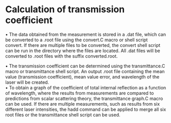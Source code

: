 # Calculation of transmission coefficient
• The data obtained from the measurement is stored in a .dat file, which can be converted to a .root file using the convert.C macro or shell script convert. If there are
multiple files to be converted, the convert shell script can be run in the directory
where the files are located. All .dat files will be converted to .root files with the
suffix converted.root. <br>


• The transmission coefficient can be determined using the transmittance.C macro
or transmittance shell script. An output .root file containing the mean value (transmission coefficient), mean value error, and wavelength of the laser will be created.<br>
• To obtain a graph of the coefficient of total internal reflection as a function of
wavelength, where the results from measurements are compared to predictions
from scalar scattering theory, the transmittance graph.C macro can be used.
If there are multiple measurements, such as results from six different laser intensities, the hadd command can be applied to merge all six root files or the transmittance shell script can be used.

